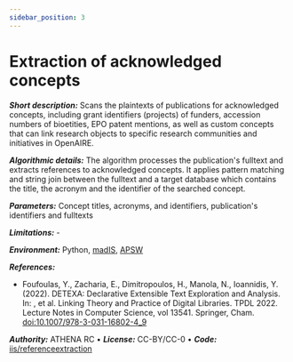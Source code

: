```yaml
---
sidebar_position: 3
---
```


# Extraction of acknowledged concepts

***Short description:*** Scans the plaintexts of publications for acknowledged concepts, including grant identifiers (projects) of funders, accession numbers of bioetities, EPO patent mentions, as well as custom concepts that can link research objects to specific research communities and initiatives in OpenAIRE.

***Algorithmic details:***
The algorithm processes the publication's fulltext and extracts references to acknowledged concepts. It applies pattern matching and string join between the fulltext and a target database which contains the title, the acronym and the identifier of the searched concept.

***Parameters:***
Concept titles, acronyms, and identifiers, publication's identifiers and fulltexts

***Limitations:*** -

***Environment:***
Python, [madIS](https://github.com/madgik/madis), [APSW](https://github.com/rogerbinns/apsw)

***References:***
* Foufoulas, Y., Zacharia, E., Dimitropoulos, H., Manola, N., Ioannidis, Y. (2022). DETEXA: Declarative Extensible Text Exploration and Analysis. In: , et al. Linking Theory and Practice of Digital Libraries. TPDL 2022. Lecture Notes in Computer Science, vol 13541. Springer, Cham. [doi:10.1007/978-3-031-16802-4_9](https://doi.org/10.1007/978-3-031-16802-4_9)

***Authority:*** ATHENA RC &bull; ***License:*** CC-BY/CC-0 &bull; ***Code:*** [iis/referenceextraction](https://github.com/openaire/iis/tree/master/iis-wf/iis-wf-referenceextraction/src/main/resources/eu/dnetlib/iis/wf/referenceextraction)







